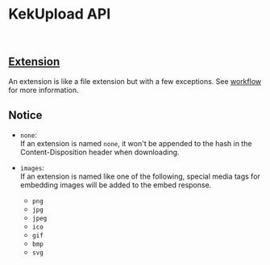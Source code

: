 # KekUpload API

<br>

<h2><a href="#">Extension</a></h2>

An extension is like a file extension but with a few exceptions. See <a href="../workflow">workflow</a> for more information.


## Notice

* `none`: <br>
  If an extension is named `none`, it won't be appended to the hash in the Content-Disposition header when downloading. 

* `images`: <br>
  If an extension is named like one of the following, special media tags for embedding images will be added to the embed response. <br>
  * `png`
  * `jpg`
  * `jpeg`
  * `ico`
  * `gif`
  * `bmp`
  * `svg`

<br>